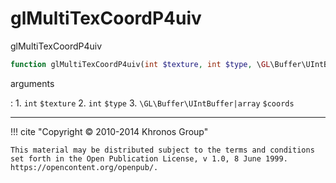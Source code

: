 # glMultiTexCoordP4uiv
glMultiTexCoordP4uiv

```php
function glMultiTexCoordP4uiv(int $texture, int $type, \GL\Buffer\UIntBuffer|array $coords) : void
```

arguments

:    1. `int` `$texture` 
    2. `int` `$type` 
    3. `\GL\Buffer\UIntBuffer|array` `$coords` 

---
     

!!! cite "Copyright © 2010-2014 Khronos Group"

    This material may be distributed subject to the terms and conditions set forth in the Open Publication License, v 1.0, 8 June 1999. https://opencontent.org/openpub/.
